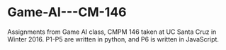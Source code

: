 # Game-AI---CM-146

Assignments from Game AI class, CMPM 146 taken at UC Santa Cruz in Winter 2016. P1-P5 are written in python, and P6 is written in JavaScript.
